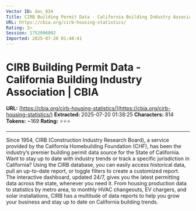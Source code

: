 ```yaml
---
Vector ID: doc_034
Title: CIRB Building Permit Data - California Building Industry Association | CBIA
URL: https://cbia.org/cirb-housing-statistics/
Rating: 3⭐
Session: 1752996002
Imported: 2025-07-20 01:48:41
---
```


# CIRB Building Permit Data - California Building Industry Association | CBIA

**URL:** [https://cbia.org/cirb-housing-statistics/](https://cbia.org/cirb-housing-statistics/)
**Extracted:** 2025-07-20 01:38:25
**Characters:** 814
**Tokens:** ~169
**Rating:** ⭐⭐⭐

---



Since 1954, CIRB (Construction Industry Research Board), a service provided by the California Homebuilding Foundation (CHF), has been the industry’s premier building permit data source for the State of California.
Want to stay up to date with industry trends or track a specific jurisdiction in California? Using the CIRB database, you can easily access historical data, pull an up-to-date report, or toggle filters to create a customized report. The interactive dashboard, updated 24/7, gives you the latest permitting data across the state, whenever you need it.
From housing production data to statistics by metro area, to monthly HVAC changeouts, EV chargers, and solar installations, CIRB has a multitude of data reports to help you grow your business and stay up to date on California building trends. ​


